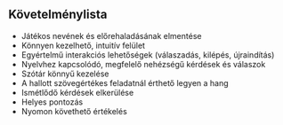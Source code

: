 ## Követelménylista
- Játékos nevének és előrehaladásának elmentése
- Könnyen kezelhető, intuitív felület
- Egyértelmű interakciós lehetőségek (válaszadás, kilépés, újraindítás)
- Nyelvhez kapcsolódó, megfelelő nehézségű kérdések és válaszok
- Szótár könnyű kezelése
- A hallott szövegértékes feladatnál érthető legyen a hang
- Ismétlődő kérdések elkerülése
- Helyes pontozás
- Nyomon követhető értékelés